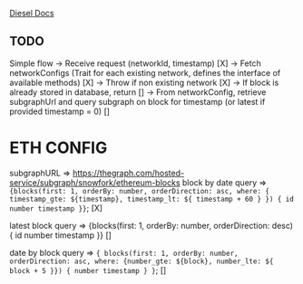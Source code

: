 [Diesel Docs](https://diesel.rs/guides/getting-started.html)

## TODO

Simple flow
-> Receive request (networkId, timestamp) [X]
-> Fetch networkConfigs (Trait for each existing network, defines the interface of available methods) [X]
-> Throw if non existing network [X]
-> If block is already stored in database, return []
-> From networkConfig, retrieve subgraphUrl and query subgraph on block for timestamp (or latest if provided timestamp = 0) []

# ETH CONFIG

subgraphURL => https://thegraph.com/hosted-service/subgraph/snowfork/ethereum-blocks
block by date query =>
`{blocks(first: 1, orderBy: number, orderDirection: asc, where: { timestamp_gte: ${timestamp}, timestamp_lt: ${
    timestamp + 60
  } }) { id number timestamp }}`; [X]

latest block query =>
{blocks(first: 1, orderBy: number, orderDirection: desc) { id number timestamp }} []

date by block query =>
`{ blocks(first: 1, orderBy: number, orderDirection: asc, where: {number_gte: ${block}, number_lte: ${
    block + 5
  }}) { number timestamp } }`; []

